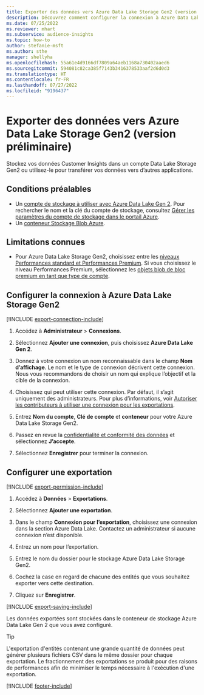 ```yaml
---
title: Exporter des données vers Azure Data Lake Storage Gen2 (version préliminaire)
description: Découvrez comment configurer la connexion à Azure Data Lake Storage Gen2.
ms.date: 07/25/2022
ms.reviewer: mhart
ms.subservice: audience-insights
ms.topic: how-to
author: stefanie-msft
ms.author: sthe
manager: shellyha
ms.openlocfilehash: 55a61e4d9166df7809a64aeb1168a730402aaed6
ms.sourcegitcommit: 594081c82ca385f7143b3416378533aaf2d6d0d3
ms.translationtype: HT
ms.contentlocale: fr-FR
ms.lasthandoff: 07/27/2022
ms.locfileid: "9196437"
---
```

# <a name="export-data-to-azure-data-lake-storage-gen2-preview"></a>Exporter des données vers Azure Data Lake Storage Gen2 (version préliminaire)

Stockez vos données Customer Insights dans un compte Data Lake Storage Gen2 ou utilisez-le pour transférer vos données vers d’autres applications.

## <a name="prerequisites"></a>Conditions préalables

- Un [compte de stockage à utiliser avec Azure Data Lake Gen 2](/azure/storage/blobs/create-data-lake-storage-account). Pour rechercher le nom et la clé du compte de stockage, consultez [Gérer les paramètres du compte de stockage dans le portail Azure](/azure/storage/common/storage-account-manage).
- Un [conteneur Stockage Blob Azure](/azure/storage/blobs/storage-quickstart-blobs-portal#create-a-container).

## <a name="known-limitations"></a>Limitations connues

- Pour Azure Data Lake Storage Gen2, choisissez entre les [niveaux Performances standard et Performances Premium](/azure/storage/blobs/create-data-lake-storage-account). Si vous choisissez le niveau Performances Premium, sélectionnez les [objets blob de bloc premium en tant que type de compte](/azure/storage/common/storage-account-overview#types-of-storage-accounts).

## <a name="set-up-connection-to-azure-data-lake-storage-gen2"></a>Configurer la connexion à Azure Data Lake Storage Gen2

[!INCLUDE [export-connection-include](includes/export-connection-admn.md)]

1. Accédez à **Administrateur** > **Connexions**.

1. Sélectionnez **Ajouter une connexion**, puis choisissez **Azure Data Lake Gen 2**.

1. Donnez à votre connexion un nom reconnaissable dans le champ **Nom d’affichage**. Le nom et le type de connexion décrivent cette connexion. Nous vous recommandons de choisir un nom qui explique l’objectif et la cible de la connexion.

1. Choisissez qui peut utiliser cette connexion. Par défaut, il s’agit uniquement des administrateurs. Pour plus d’informations, voir [Autoriser les contributeurs à utiliser une connexion pour les exportations](connections.md#allow-contributors-to-use-a-connection-for-exports).

1. Entrez **Nom du compte**, **Clé de compte** et **conteneur** pour votre Azure Data Lake Storage Gen2.

1. Passez en revue la [confidentialité et conformité des données](connections.md#data-privacy-and-compliance) et sélectionnez **J’accepte**.

1. Sélectionnez **Enregistrer** pour terminer la connexion.

## <a name="configure-an-export"></a>Configurer une exportation

[!INCLUDE [export-permission-include](includes/export-permission.md)]

1. Accédez à **Données** > **Exportations**.

1. Sélectionnez **Ajouter une exportation**.

1. Dans le champ **Connexion pour l’exportation**, choisissez une connexion dans la section Azure Data Lake. Contactez un administrateur si aucune connexion n’est disponible.

1. Entrez un nom pour l’exportation.

1. Entrez le nom du dossier pour le stockage Azure Data Lake Storage Gen2.

1. Cochez la case en regard de chacune des entités que vous souhaitez exporter vers cette destination.

1. Cliquez sur **Enregistrer**.

[!INCLUDE [export-saving-include](includes/export-saving.md)]

Les données exportées sont stockées dans le conteneur de stockage Azure Data Lake Gen 2 que vous avez configuré.

> [!TIP]
> L'exportation d'entités contenant une grande quantité de données peut générer plusieurs fichiers CSV dans le même dossier pour chaque exportation. Le fractionnement des exportations se produit pour des raisons de performances afin de minimiser le temps nécessaire à l'exécution d'une exportation.

[!INCLUDE [footer-include](includes/footer-banner.md)]
